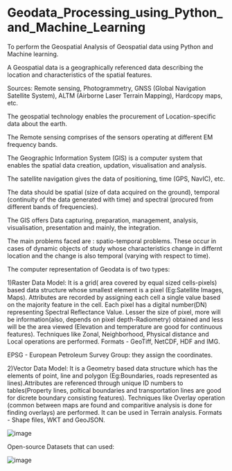 # Geodata_Processing_using_Python_and_Machine_Learning
To perform the Geospatial Analysis of Geospatial data using Python and Machine learning.

A Geospatial data is a geographically referenced data describing the location and characteristics of the spatial features.

Sources: Remote sensing, Photogrammetry, GNSS (Global Navigation Satellite System), ALTM (Airborne Laser Terrain Mapping), Hardcopy maps, etc. 

The geospatial technology enables the procurement of Location-specific data about the earth.

The Remote sensing comprises of the sensors operating at different EM frequency bands.

The Geographic Information System (GIS) is a computer system that enables the spatial data creation, updation, visualisation and analysis.

The satellite navigation gives the data of positioning, time (GPS, NavIC), etc.

The data should be spatial (size of data acquired on the ground), temporal (continuity of the data generated with time) and spectral (procured from different bands of frequencies).

The GIS offers Data capturing, preparation, management, analysis, visualisation, presentation and mainly, the integration.

The main problems faced are : spatio-temporal problems. These occur in cases of dynamic objects of study whose characteristics change in differnt location and the change is also temporal (varying with respect to time).

The computer representation  of Geodata is of two types:

1)Raster Data Model: It is a grid( area covered by equal sized cells-pixels) based data structure whose smallest element is a pixel (Eg:Satellite Images, Maps). Attributes are recorded by assigning each cell a single value based on the majority feature in the cell. Each pixel has a digital number(DN) representing Spectral Reflectance Value. Lesser the size of pixel, more will be information(also, depends on pixel depth-Radiometry) obtained and  less will be the area viewed (Elevation and temperature are good for continuous features). Techniques like Zonal, Neighborhood, Physical distance and Local operations are performed.
Formats - GeoTiff, NetCDF, HDF and IMG.

EPSG - European Petroleum Survey Group: they assign the coordinates.

2)Vector Data Model: It is a Geometry based data structure which has the elements of point, line and polygon (Eg:Boundaries, roads represented as lines).Attributes are referenced through unique ID numbers to tables(Property lines, poltical boundaries and transportation lines are good for dicrete boundary consisting features). Techniques like Overlay operation (common between maps are found and comparitive analysis is done for finding overlays) are performed. It can be used in Terrain analysis.
Formats - Shape files, WKT and GeoJSON.

![image](https://github.com/user-attachments/assets/450ec16b-233f-40c1-93f3-5b26169557db)

Open-source Datasets that can used:

![image](https://github.com/user-attachments/assets/4a5a1354-2eb2-49f7-8752-c80702a85f29)









